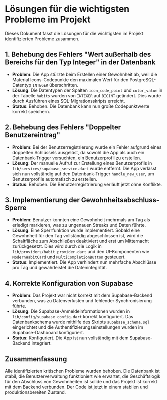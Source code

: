 
# Lösungen für die wichtigsten Probleme im Projekt

Dieses Dokument fasst die Lösungen für die wichtigsten im Projekt identifizierten Probleme zusammen.

## 1. Behebung des Fehlers "Wert außerhalb des Bereichs für den Typ Integer" in der Datenbank

- **Problem**: Die App stürzte beim Erstellen einer Gewohnheit ab, weil die Material Icons-Codepunkte den maximalen Wert für den PostgreSQL-Datentyp `INTEGER` überschritten.
- **Lösung**: Die Datentypen der Spalten `icon_code_point` und `color_value` in der Tabelle `habits` wurden von `INTEGER` auf `BIGINT` geändert. Dies wurde durch Ausführen eines SQL-Migrationsskripts erreicht.
- **Status**: Behoben. Die Datenbank kann nun große Codepunktwerte korrekt speichern.

## 2. Behebung des Fehlers "Doppelter Benutzereintrag"

- **Problem**: Bei der Benutzerregistrierung wurde ein Fehler aufgrund eines doppelten Schlüssels ausgelöst, da sowohl die App als auch ein Datenbank-Trigger versuchten, ein Benutzerprofil zu erstellen.
- **Lösung**: Der manuelle Aufruf zur Erstellung eines Benutzerprofils in `lib/services/supabase_service.dart` wurde entfernt. Die App verlässt sich nun vollständig auf den Datenbank-Trigger `handle_new_user`, um Benutzerprofile automatisch zu erstellen.
- **Status**: Behoben. Die Benutzerregistrierung verläuft jetzt ohne Konflikte.

## 3. Implementierung der Gewohnheitsabschluss-Sperre

- **Problem**: Benutzer konnten eine Gewohnheit mehrmals am Tag als erledigt markieren, was zu ungenauen Streaks und Daten führte.
- **Lösung**: Eine Sperrfunktion wurde implementiert. Sobald eine Gewohnheit für den Tag vollständig abgeschlossen ist, wird die Schaltfläche zum Abschließen deaktiviert und erst um Mitternacht zurückgesetzt. Dies wird durch die Logik in `lib/providers/habit_provider.dart` und den UI-Komponenten wie `ModernHabitCard` und `MultiCompletionButton` gesteuert.
- **Status**: Implementiert. Die App verhindert nun mehrfache Abschlüsse pro Tag und gewährleistet die Datenintegrität.

## 4. Korrekte Konfiguration von Supabase

- **Problem**: Das Projekt war nicht korrekt mit dem Supabase-Backend verbunden, was zu Datenverlusten und fehlender Synchronisierung führte.
- **Lösung**: Die Supabase-Anmeldeinformationen wurden in `lib/config/supabase_config.dart` korrekt konfiguriert. Das Datenbankschema wurde mithilfe des Skripts `supabase_schema.sql` eingerichtet und die Authentifizierungseinstellungen wurden im Supabase-Dashboard konfiguriert.
- **Status**: Konfiguriert. Die App ist nun vollständig mit dem Supabase-Backend integriert.

## Zusammenfassung

Alle identifizierten kritischen Probleme wurden behoben. Die Datenbank ist stabil, die Benutzerverwaltung funktioniert wie erwartet, die Geschäftslogik für den Abschluss von Gewohnheiten ist solide und das Projekt ist korrekt mit dem Backend verbunden. Der Code ist jetzt in einem stabilen und produktionsbereiten Zustand.
